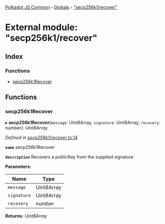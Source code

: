 [Polkadot JS Common](../README.md) › [Globals](../globals.md) › ["secp256k1/recover"](_secp256k1_recover_.md)

# External module: "secp256k1/recover"

## Index

### Functions

* [secp256k1Recover](_secp256k1_recover_.md#secp256k1recover)

## Functions

###  secp256k1Recover

▸ **secp256k1Recover**(`message`: Uint8Array, `signature`: Uint8Array, `recovery`: number): *Uint8Array*

*Defined in [secp256k1/recover.ts:14](https://github.com/polkadot-js/common/blob/9fa6b5bf/packages/util-crypto/src/secp256k1/recover.ts#L14)*

**`name`** secp256k1Recover

**`description`** Recovers a publicKey from the supplied signature

**Parameters:**

Name | Type |
------ | ------ |
`message` | Uint8Array |
`signature` | Uint8Array |
`recovery` | number |

**Returns:** *Uint8Array*
